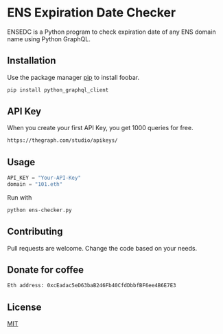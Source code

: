 # ENS Expiration Date Checker

ENSEDC is a Python program to check expiration date of any ENS domain name using Python GraphQL.

## Installation

Use the package manager [pip](https://pip.pypa.io/en/stable/) to install foobar.

```bash
pip install python_graphql_client
```

## API Key

When you create your first API Key, you get 1000 queries for free.

```bash
https://thegraph.com/studio/apikeys/
```

## Usage

```python
API_KEY = "Your-API-Key"
domain = "101.eth"
```
Run with
```python
python ens-checker.py
```

## Contributing
Pull requests are welcome. Change the code based on your needs.

## Donate for coffee
```bash
Eth address: 0xcEadac5eD63baB246Fb40CfdDbbfBF6ee4B6E7E3
```

## License
[MIT](https://choosealicense.com/licenses/mit/)
